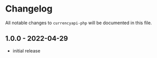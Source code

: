 # Changelog

All notable changes to `currencyapi-php` will be documented in this file.

## 1.0.0 - 2022-04-29

- initial release
